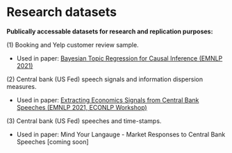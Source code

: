 # Research datasets
**Publically accessable datasets for research and replication purposes:**

(1) Booking and Yelp customer review sample.
- Used in paper: [Bayesian Topic Regression for Causal Inference (EMNLP 2021)](https://aclanthology.org/2021.emnlp-main.644/) 

(2) Central bank (US Fed) speech signals and information dispersion measures.
- Used in paper: [Extracting Economics Signals from Central Bank Speeches (EMNLP 2021, ECONLP Workshop)](https://aclanthology.org/2021.econlp-1.12/)

(3) Central bank (US Fed) speeches and time-stamps.
- Used in paper: Mind Your Langauge - Market Responses to Central Bank Speeches [coming soon]

